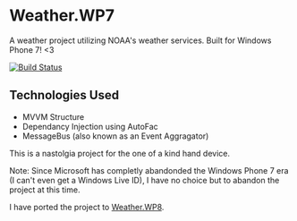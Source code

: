 # Weather.WP7
A weather project utilizing NOAA's weather services. Built for Windows Phone 7! <3

[![Build Status](https://dynamensions.visualstudio.com/_apis/public/build/definitions/6706961f-6665-4ef8-9a59-062cef5474a5/8/badge)](https://dynamensions.visualstudio.com/_apis/public/build/definitions/6706961f-6665-4ef8-9a59-062cef5474a5/8/badge)

## Technologies Used
- MVVM Structure
- Dependancy Injection using AutoFac
- MessageBus (also known as an Event Aggragator)

This is a nastolgia project for the one of a kind hand device.

Note: Since Microsoft has completly abandonded the Windows Phone 7 era (I can't even get a Windows Live ID), I have no choice but to abandon the project at this time.

I have ported the project to [Weather.WP8](https://github.com/RyanThiele/Weather.WP7).
